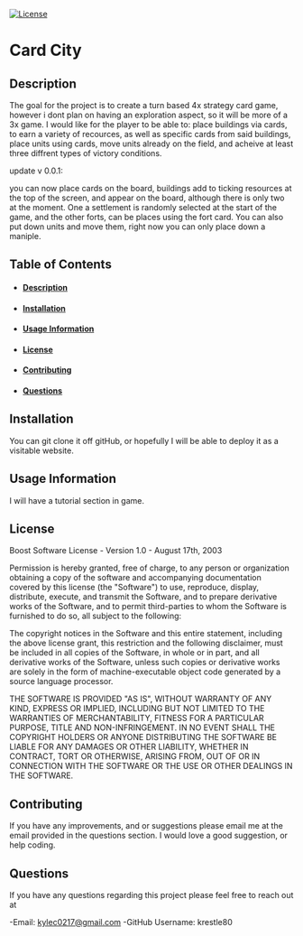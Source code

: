 [![License](https://img.shields.io/badge/License-Boost%201.0-lightblue.svg)](https://www.boost.org/LICENSE_1_0.txt) 
# Card City
## Description
The goal for the project is to create a turn based 4x strategy card game, however i dont plan on having an exploration aspect, so it will be more of a 3x game. I would like for the player to be able to: place buildings via cards, to earn a variety of recources, as well as specific cards from said buildings, place units using cards, move units already on the field, and acheive at least three diffrent types of victory conditions.

update v 0.0.1: 

you can now place cards on the board, buildings add to ticking resources at the top of the screen, and appear on the board, although there is only two at the moment. One a settlement is randomly selected at the start of the game, and the other forts, can be places using the fort card. You can also put down units and move them, right now you can only place down a maniple.
## Table of Contents
- #### [Description](##-description)
- #### [Installation](##-Installation)
- #### [Usage Information](##-usage-information)
- #### [License](##-license)
- #### [Contributing](##-contributing)
- #### [Questions](##-questions)



## Installation
You can git clone it off gitHub, or hopefully I will be able to deploy it as a visitable website.
## Usage Information
I will have a tutorial section in game.
## License
Boost Software License - Version 1.0 - August 17th, 2003
 
 Permission is hereby granted, free of charge, to any person or organization
 obtaining a copy of the software and accompanying documentation covered by
 this license (the "Software") to use, reproduce, display, distribute,
 execute, and transmit the Software, and to prepare derivative works of the
 Software, and to permit third-parties to whom the Software is furnished to
 do so, all subject to the following:
 
 The copyright notices in the Software and this entire statement, including
 the above license grant, this restriction and the following disclaimer,
 must be included in all copies of the Software, in whole or in part, and
 all derivative works of the Software, unless such copies or derivative
 works are solely in the form of machine-executable object code generated by
 a source language processor.
 
 THE SOFTWARE IS PROVIDED "AS IS", WITHOUT WARRANTY OF ANY KIND, EXPRESS OR
 IMPLIED, INCLUDING BUT NOT LIMITED TO THE WARRANTIES OF MERCHANTABILITY,
 FITNESS FOR A PARTICULAR PURPOSE, TITLE AND NON-INFRINGEMENT. IN NO EVENT
 SHALL THE COPYRIGHT HOLDERS OR ANYONE DISTRIBUTING THE SOFTWARE BE LIABLE
 FOR ANY DAMAGES OR OTHER LIABILITY, WHETHER IN CONTRACT, TORT OR OTHERWISE,
 ARISING FROM, OUT OF OR IN CONNECTION WITH THE SOFTWARE OR THE USE OR OTHER
 DEALINGS IN THE SOFTWARE.
## Contributing
If you have any improvements, and or suggestions please email me at the email provided in the questions section. I would love a good suggestion, or help coding. 

## Questions
If you have any questions regarding this project please feel free to reach out at 

-Email: kylec0217@gmail.com 
-GitHub Username: krestle80 
